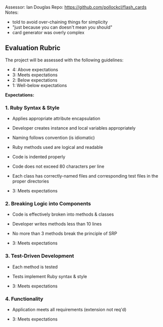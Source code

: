 Assessor: Ian Douglas
Repo: https://github.com/pollockcl/flash_cards
Notes:
- told to avoid over-chaining things for simplicity
- "just because you can doesn't mean you should"
- card generator was overly complex

## Evaluation Rubric

The project will be assessed with the following guidelines:

* 4: Above expectations
* 3: Meets expectations
* 2: Below expectations
* 1: Well-below expectations

**Expectations:**

### 1. Ruby Syntax & Style

* Applies appropriate attribute encapsulation  
* Developer creates instance and local variables appropriately
* Naming follows convention (is idiomatic)
* Ruby methods used are logical and readable
* Code is indented properly
* Code does not exceed 80 characters per line
* Each class has correctly-named files and corresponding test files in the proper directories 

* 3: Meets expectations


### 2. Breaking Logic into Components

* Code is effectively broken into methods & classes 
* Developer writes methods less than 10 lines 
* No more than 3 methods break the principle of SRP 

* 3: Meets expectations


### 3. Test-Driven Development

* Each method is tested  
* Tests implement Ruby syntax & style   

* 3: Meets expectations


### 4. Functionality

* Application meets all requirements (extension not req'd)

* 3: Meets expectations
